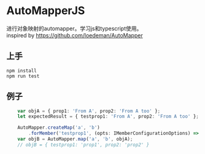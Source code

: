 # AutoMapperJS
进行对象映射的automapper。学习js和typescript使用。  
inspired by https://github.com/loedeman/AutoMapper

## 上手

```
npm install
npm run test
```

## 例子
``` typescript
    var objA = { prop1: 'From A', prop2: 'From A too' };
    let expectedResult = { testprop1: 'From A', prop2: 'From A too' };

    AutoMapper.createMap('a', 'b')
        .forMember('testprop1', (opts: IMemberConfigurationOptions) => opts.mapFrom('prop1'));
    var objB = AutoMapper.map('a', 'b', objA); 
    // objB = { testprop1: 'prop1', prop2: 'prop2' }
```